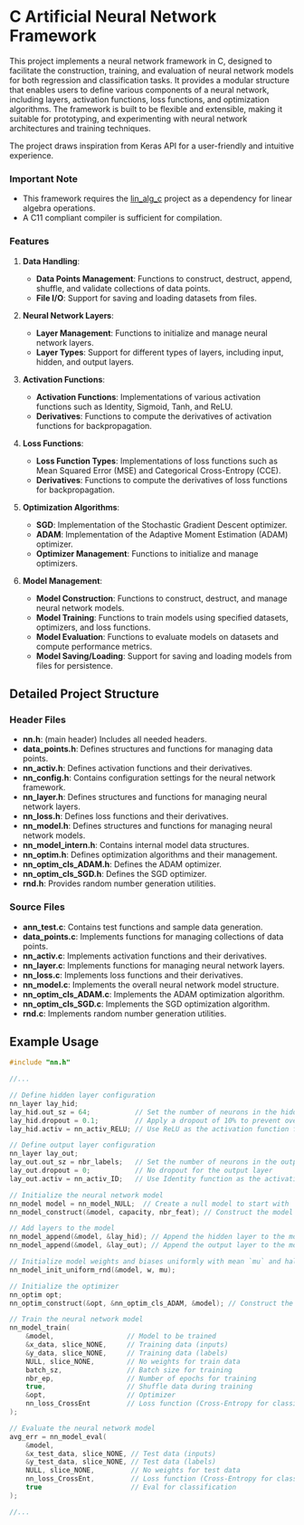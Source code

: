 # C Artificial Neural Network Framework

This project implements a neural network framework in C, designed to facilitate the construction, training, and evaluation of neural network models for both regression and classification tasks. It provides a modular structure that enables users to define various components of a neural network, including layers, activation functions, loss functions, and optimization algorithms. The framework is built to be flexible and extensible, making it suitable for prototyping, and experimenting with neural network architectures and training techniques.

The project draws inspiration from Keras API for a user-friendly and intuitive experience.

### Important Note
- This framework requires the [lin_alg_c](https://github.com/Mear-MRK/lin_alg_c) project as a dependency for linear algebra operations.
- A C11 compliant compiler is sufficient for compilation.

### Features

1. **Data Handling**:
   - **Data Points Management**: Functions to construct, destruct, append, shuffle, and validate collections of data points.
   - **File I/O**: Support for saving and loading datasets from files.

2. **Neural Network Layers**:
   - **Layer Management**: Functions to initialize and manage neural network layers.
   - **Layer Types**: Support for different types of layers, including input, hidden, and output layers.

3. **Activation Functions**:
   - **Activation Functions**: Implementations of various activation functions such as Identity, Sigmoid, Tanh, and ReLU.
   - **Derivatives**: Functions to compute the derivatives of activation functions for backpropagation.

4. **Loss Functions**:
   - **Loss Function Types**: Implementations of loss functions such as Mean Squared Error (MSE) and Categorical Cross-Entropy (CCE).
   - **Derivatives**: Functions to compute the derivatives of loss functions for backpropagation.

5. **Optimization Algorithms**:
   - **SGD**: Implementation of the Stochastic Gradient Descent optimizer.
   - **ADAM**: Implementation of the Adaptive Moment Estimation (ADAM) optimizer.
   - **Optimizer Management**: Functions to initialize and manage optimizers.

6. **Model Management**:
   - **Model Construction**: Functions to construct, destruct, and manage neural network models.
   - **Model Training**: Functions to train models using specified datasets, optimizers, and loss functions.
   - **Model Evaluation**: Functions to evaluate models on datasets and compute performance metrics.
   - **Model Saving/Loading**: Support for saving and loading models from files for persistence.


## Detailed Project Structure

### Header Files
- **nn.h**: (main header) Includes all needed headers.
- **data_points.h**: Defines structures and functions for managing data points.
- **nn_activ.h**: Defines activation functions and their derivatives.
- **nn_config.h**: Contains configuration settings for the neural network framework.
- **nn_layer.h**: Defines structures and functions for managing neural network layers.
- **nn_loss.h**: Defines loss functions and their derivatives.
- **nn_model.h**: Defines structures and functions for managing neural network models.
- **nn_model_intern.h**: Contains internal model data structures.
- **nn_optim.h**: Defines optimization algorithms and their management.
- **nn_optim_cls_ADAM.h**: Defines the ADAM optimizer.
- **nn_optim_cls_SGD.h**: Defines the SGD optimizer.
- **rnd.h**: Provides random number generation utilities.

### Source Files
- **ann_test.c**: Contains test functions and sample data generation.
- **data_points.c**: Implements functions for managing collections of data points.
- **nn_activ.c**: Implements activation functions and their derivatives.
- **nn_layer.c**: Implements functions for managing neural network layers.
- **nn_loss.c**: Implements loss functions and their derivatives.
- **nn_model.c**: Implements the overall neural network model structure.
- **nn_optim_cls_ADAM.c**: Implements the ADAM optimization algorithm.
- **nn_optim_cls_SGD.c**: Implements the SGD optimization algorithm.
- **rnd.c**: Implements random number generation utilities.

## Example Usage
```c
#include "nn.h"

//...

// Define hidden layer configuration
nn_layer lay_hid;
lay_hid.out_sz = 64;           // Set the number of neurons in the hidden layer to 64
lay_hid.dropout = 0.1;         // Apply a dropout of 10% to prevent overfitting
lay_hid.activ = nn_activ_RELU; // Use ReLU as the activation function for the hidden layer

// Define output layer configuration
nn_layer lay_out;
lay_out.out_sz = nbr_labels;   // Set the number of neurons in the output layer to the number of labels
lay_out.dropout = 0;           // No dropout for the output layer
lay_out.activ = nn_activ_ID;   // Use Identity function as the activation function for the output layer

// Initialize the neural network model
nn_model model = nn_model_NULL;  // Create a null model to start with
nn_model_construct(&model, capacity, nbr_feat); // Construct the model with the given capacity (max nbr. of layers) and number of features

// Add layers to the model
nn_model_append(&model, &lay_hid); // Append the hidden layer to the model
nn_model_append(&model, &lay_out); // Append the output layer to the model

// Initialize model weights and biases uniformly with mean `mu` and half width `w`
nn_model_init_uniform_rnd(&model, w, mu);

// Initialize the optimizer
nn_optim opt;
nn_optim_construct(&opt, &nn_optim_cls_ADAM, &model); // Construct the optimizer using the ADAM optimization algorithm

// Train the neural network model
nn_model_train(
    &model,                  // Model to be trained
    &x_data, slice_NONE,     // Training data (inputs)
    &y_data, slice_NONE,     // Training data (labels)
    NULL, slice_NONE,        // No weights for train data
    batch_sz,                // Batch size for training
    nbr_ep,                  // Number of epochs for training
    true,                    // Shuffle data during training
    &opt,                    // Optimizer
    nn_loss_CrossEnt         // Loss function (Cross-Entropy for classification)
);

// Evaluate the neural network model
avg_err = nn_model_eval(
    &model, 
    &x_test_data, slice_NONE, // Test data (inputs)
    &y_test_data, slice_NONE, // Test data (labels)
    NULL, slice_NONE,         // No weights for test data
    nn_loss_CrossEnt,         // Loss function (Cross-Entropy for classification)
    true                      // Eval for classification
);

//...
```
    
